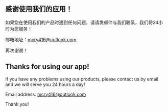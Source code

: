 ## 感谢使用我们的应用！

如果您在使用我们的产品时遇到任何问题，请请发邮件与我们联系，我们将24小时为您服务！

邮箱地址：mcry416@outlook.com

再次谢谢！

## Thanks for using our app!

If you have any problems using our products, please contact us by email and we will serve you 24 hours a day!

Email address: mcry416@outlook.com

Thank you!
